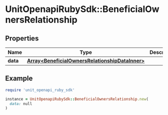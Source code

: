 # UnitOpenapiRubySdk::BeneficialOwnersRelationship

## Properties

| Name | Type | Description | Notes |
| ---- | ---- | ----------- | ----- |
| **data** | [**Array&lt;BeneficialOwnersRelationshipDataInner&gt;**](BeneficialOwnersRelationshipDataInner.md) |  | [optional] |

## Example

```ruby
require 'unit_openapi_ruby_sdk'

instance = UnitOpenapiRubySdk::BeneficialOwnersRelationship.new(
  data: null
)
```

